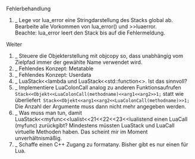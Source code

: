 
Fehlerbehandlung
1. _ Lege vor lua_error eine Stringdarstellung des Stacks global ab.<br/>
     Bearbeite alle Vorkommen von lua_error() und >>luaerror.<br/>
     Beachte: lua_error leert den Stack bis auf die Fehlermeldung.

Weiter
1. _ Steuere die Objekterstellung mit objcopy so, dass unabhängig vom Zielpfad immer der gewählte Name verwendet wird.
1. _ Fehlendes Konzept: Metatable
1. _ Fehlendes Konzept: Userdata
1. _ LuaStack<<lambda und LuaStack<<std::function<>. Ist das sinnvoll?
1. _ Implementiere LuaColonCall analog zu anderen Funktionsaufrufen```
     Stack<<Objekt<<LuaColonCall(methodname)<<arg1<<arg2>>1;``` statt wie überliefert```
     Stack<<Objekt<<arg1<<arg2<<LuaColonCall(methodname)>>1;``` Die Anzahl
     der Argumente muss dann nicht mehr angegeben werden.
1. _ Was muss man tun, damit LuaStack<<myfunc<<lualist<<21<<22<<23<<lualistend einen LuaCall (myfunc)
     zurückgibt? Mindestens müssten LuaStack und LuaCall virtuelle Methoden haben.
     Das scheint mir im Moment unverhältnismäßig.
1. _ Schaffe einen C++ Zugang zu formatany. Bisher gibt es nur einen für Lua.
